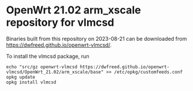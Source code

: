 OpenWrt 21.02 arm_xscale repository for vlmcsd
========

Binaries built from this repository on 2023-08-21 can be downloaded from <https://dwfreed.github.io/openwrt-vlmcsd/>.

To install the vlmcsd package, run

```
echo "src/gz openwrt-vlmcsd https://dwfreed.github.io/openwrt-vlmcsd/OpenWrt_21.02/arm_xscale/base" >> /etc/opkg/customfeeds.conf
opkg update
opkg install vlmcsd
```
